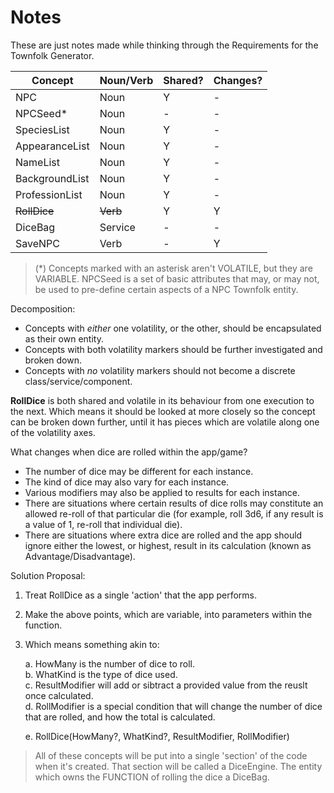# Notes

These are just notes made while thinking through the Requirements for the Townfolk Generator.

| **Concept**    | **Noun/Verb** | **Shared?** | **Changes?** |
| -------------- | ------------- | ----------- | ------------ |
| NPC            | Noun          | Y           | -            |
| NPCSeed\*      | Noun          | -           | -            |
| SpeciesList    | Noun          | Y           | -            |
| AppearanceList | Noun          | Y           | -            |
| NameList       | Noun          | Y           | -            |
| BackgroundList | Noun          | Y           | -            |
| ProfessionList | Noun          | Y           | -            |
| ~~RollDice~~   | ~~Verb~~      | Y           | Y            |
| DiceBag        | Service       | -           | -            |
| SaveNPC        | Verb          | -           | Y            |

> \(\*) Concepts marked with an asterisk aren't VOLATILE, but they are VARIABLE. NPCSeed is a set of basic attributes that may, or may not, be used to pre-define certain aspects of a NPC Townfolk entity.

Decomposition:

- Concepts with _either_ one volatility, or the other, should be encapsulated as their own entity.
- Concepts with both volatility markers should be further investigated and broken down.
- Concepts with _no_ volatility markers should not become a discrete class/service/component.

**RollDice** is both shared and volatile in its behaviour from one execution to the next. Which means it should be looked at more closely so the concept can be broken down further, until it has pieces which are volatile along one of the volatility axes.

What changes when dice are rolled within the app/game?

- The number of dice may be different for each instance.
- The kind of dice may also vary for each instance.
- Various modifiers may also be applied to results for each instance.
- There are situations where certain results of dice rolls may constitute an allowed re-roll of that particular die (for example, roll 3d6, if any result is a value of 1, re-roll that individual die).
- There are situations where extra dice are rolled and the app should ignore either the lowest, or highest, result in its calculation (known as Advantage/Disadvantage).

Solution Proposal:

1. Treat RollDice as a single 'action' that the app performs.
2. Make the above points, which are variable, into parameters within the function.
3. Which means something akin to:

   a. HowMany is the number of dice to roll.  
   b. WhatKind is the type of dice used.  
   c. ResultModifier will add or sibtract a provided value from the reuslt once calculated.  
   d. RollModifier is a special condition that will change the number of dice that are rolled, and how the total is calculated.

   e. RollDice(HowMany?, WhatKind?, ResultModifier, RollModifier)

> All of these concepts will be put into a single 'section' of the code when it's created. That section will be called a DiceEngine. The entity which owns the FUNCTION of rolling the dice a DiceBag.
